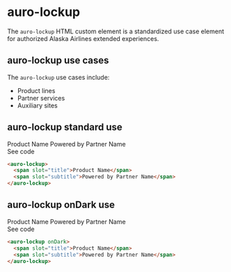 # auro-lockup

The `auro-lockup` HTML custom element is a standardized use case element for authorized Alaska Airlines extended experiences.

## auro-lockup use cases

The `auro-lockup` use cases include:

* Product lines
* Partner services
* Auxiliary sites

## auro-lockup standard use

<div class="exampleWrapper">
  <auro-lockup>
    <span slot="title">Product Name</span>
    <span slot="subtitle">Powered by Partner Name</span>
  </auro-lockup>
</div>

<auro-accordion lowProfile justifyRight>
  <span slot="trigger">See code</span>

  ```html
  <auro-lockup>
    <span slot="title">Product Name</span>
    <span slot="subtitle">Powered by Partner Name</span>
  </auro-lockup>
  ```
</auro-accordion>

## auro-lockup onDark use

<div class="exampleWrapper exampleWrapper--ondark">
  <auro-lockup onDark>
    <span slot="title">Product Name</span>
    <span slot="subtitle">Powered by Partner Name</span>
  </auro-lockup>
</div>

<auro-accordion lowProfile justifyRight>
  <span slot="trigger">See code</span>

  ```html
  <auro-lockup onDark>
    <span slot="title">Product Name</span>
    <span slot="subtitle">Powered by Partner Name</span>
  </auro-lockup>
  ```
</auro-accordion>
